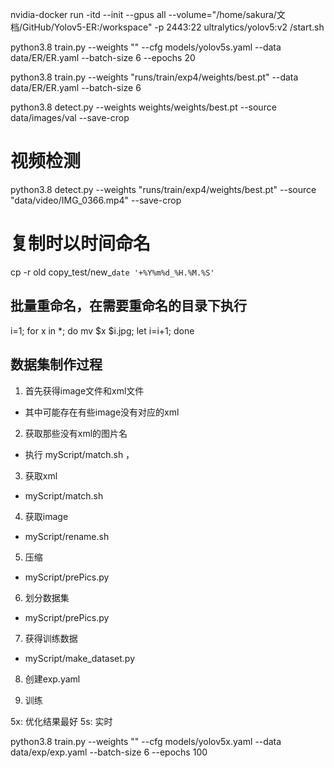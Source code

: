 nvidia-docker run -itd --init --gpus all --volume="/home/sakura/文档/GitHub/Yolov5-ER:/workspace" -p 2443:22 ultralytics/yolov5:v2 /start.sh



python3.8 train.py --weights "" --cfg models/yolov5s.yaml --data data/ER/ER.yaml --batch-size 6 --epochs 20

python3.8 train.py --weights "runs/train/exp4/weights/best.pt" --data data/ER/ER.yaml --batch-size 6

python3.8 detect.py --weights weights/weights/best.pt --source data/images/val --save-crop

# 视频检测
python3.8 detect.py --weights "runs/train/exp4/weights/best.pt" --source "data/video/IMG_0366.mp4" --save-crop




# 复制时以时间命名

cp -r old copy_test/new_`date '+%Y%m%d_%H.%M.%S'`


## 批量重命名，在需要重命名的目录下执行

i=1; for x in *; do mv $x $i.jpg; let i=i+1; done





## 数据集制作过程

1. 首先获得image文件和xml文件
  
  - 其中可能存在有些image没有对应的xml

2. 获取那些没有xml的图片名

  - 执行 myScript/match.sh ，

3. 获取xml

  - myScript/match.sh

4. 获取image

  - myScript/rename.sh


5. 压缩

  - myScript/prePics.py

6. 划分数据集

  - myScript/prePics.py

7. 获得训练数据

  - myScript/make_dataset.py

8. 创建exp.yaml


9. 训练

5x: 优化结果最好
5s: 实时

python3.8 train.py --weights "" --cfg models/yolov5x.yaml --data data/exp/exp.yaml --batch-size 6 --epochs 100



